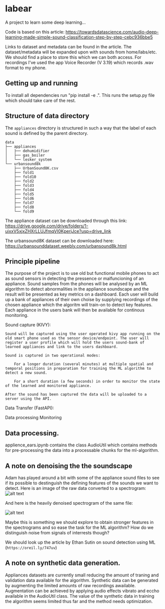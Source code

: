 # labear

A project to learn some deep learning... 

Code is based on this article: https://towardsdatascience.com/audio-deep-learning-made-simple-sound-classification-step-by-step-cebc936bbe5 

Links to dataset and metadata can be found in the article. The dataset/metadata will be expanded upon with sounds from home/labs/etc. We should find a place to store this which we can both access. For recordings I've used the app Voice Recorder (V 3.19) which records .wav format to my phone. 

## Getting up and running
To install all dependencies run "pip install -e .". This runs the setup.py file which should take care of the rest. 

## Structure of data directory 
The `appliances` directory is structured in such a way that the label of each sound is defined by the parent directory. 

```
data
├── appliances
│   ├── dehumidifier
│   ├── gas_boiler
│   └── lesker_system
└── urbansound8k
    ├── UrbanSound8K.csv
    ├── fold1
    ├── fold10
    ├── fold2
    ├── fold3
    ├── fold4
    ├── fold5
    ├── fold6
    ├── fold7
    ├── fold8
    └── fold9
```

The appliance dataset can be downloaded through this link: https://drive.google.com/drive/folders/1-uixxV5xjxZHXrLLUJfmqVI0KperjJce?usp=drive_link

The urbansound8K dataset can be downloaded here: https://urbansounddataset.weebly.com/urbansound8k.html


## Principle pipeline
The purpose of the project is to use old but functional 
mobile phones to act as sound sensors in detecting the pressence or malfuncioning of an appliance. Sound samples from the phones will be analysed by an ML algorithm to detect abnormalities in the appliance  soundscape and the result will be presented as key metrics on a dashboard. Each user will build up a bank of appliances of their own choise by supplying recordings of the chosen appliance which the algoritm will train-on to detect key features. Each appliance in the users bank will then be available for continous monitoring. 

Sound capture (KIVY):

    Sound will be captured using the user operated kivy app running on the old smart phone used as the sensor device/endpoint. The user will register a user profile which will hold the users sound-bank of learned appliances and link to the users dashboard. 

    Sound is captured in two operational modes:
        
        For a longer duration (several minutes) at multiple spatial and  temporal positions in preparation for training the ML algorithm to detect a new sound.

        For a short duration (a few seconds) in order to monitor the state of the learned and monitored appliance. 
    
    After the sound has been captured the data will be uploaded to a server using the API.

Data Transfer (FastAPI):


Data processing
Monitoring 
## Data processing.
applience_ears.ipynb contains the class AudioUtil which contains methods for pre-processing the data into 
a processable chunks for the ml-algorithm. 

## A note on denoising the the soundscape

Adam has played around a bit with some of the appliance sound files to see if its possible to destinguish the defining features of the sounds we want to detect. 
Here is an image of the raw data converted to a spectrogram:
![alt text](Spectrogram.png)

And here is the heavily denoised spectrogram of the same file:

![alt text](Spectrogram_denoised.png)

Maybe this is something we should explore to obtain stronger features in the spectrograms and so ease the task for the ML algorithm? How do we distinguish noise from signals of interrests though? 

We should look up the article by Ethan Sutin on sound detection using ML (`https://oreil.ly/747uv`)

## A note on synthetic data generation.
Appliances datasets are currently small reducing the amount of traning and validation data available for the algorithm. 
Synthetic data can be generated by augmenting the limited amounts of raw recordings awailable. Augmentation can be achieved by applying audio effects vibrato and eccho available in the AudioUtil class. The value of the synthetic data in training the algorithm seems limited thus far and the method needs optimization. 

